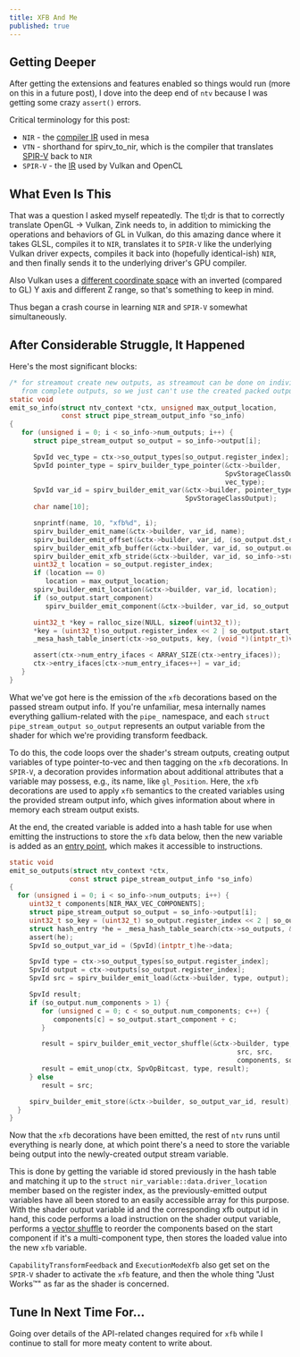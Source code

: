 ```yaml
---
title: XFB And Me
published: true
---
```

## Getting Deeper
After getting the extensions and features enabled so things would run (more on this in a future post), I dove into the deep end of `ntv` because I was getting some crazy `assert()` errors.

Critical terminology for this post:
* `NIR` - the [compiler IR](http://www.jlekstrand.net/jason/projects/mesa/nir-notes/) used in mesa
* `VTN` - shorthand for spirv_to_nir, which is the compiler that translates [SPIR-V](https://www.khronos.org/registry/spir-v/specs/unified1/SPIRV.html) back to `NIR`
* `SPIR-V` - the [IR](https://en.wikipedia.org/wiki/Standard_Portable_Intermediate_Representation) used by Vulkan and OpenCL


## What Even Is This
That was a question I asked myself repeatedly. The tl;dr is that to correctly translate OpenGL -> Vulkan, Zink needs to, in addition to mimicking the operations and behaviors of GL in Vulkan, do this amazing dance where it takes GLSL, compiles it to `NIR`, translates it to `SPIR-V` like the underlying Vulkan driver expects, compiles it back into (hopefully identical-ish) `NIR`, and then finally sends it to the underlying driver's GPU compiler.

Also Vulkan uses a [different coordinate space](https://matthewwellings.com/blog/the-new-vulkan-coordinate-system/) with an inverted (compared to GL) Y axis and different Z range, so that's something to keep in mind.

Thus began a crash course in learning `NIR` and `SPIR-V` somewhat simultaneously.

## After Considerable Struggle, It Happened
Here's the most significant blocks:


```C
/* for streamout create new outputs, as streamout can be done on individual components,
   from complete outputs, so we just can't use the created packed outputs */
static void
emit_so_info(struct ntv_context *ctx, unsigned max_output_location,
             const struct pipe_stream_output_info *so_info)
{
   for (unsigned i = 0; i < so_info->num_outputs; i++) {
      struct pipe_stream_output so_output = so_info->output[i];

      SpvId vec_type = ctx->so_output_types[so_output.register_index];
      SpvId pointer_type = spirv_builder_type_pointer(&ctx->builder,
                                                      SpvStorageClassOutput,
                                                      vec_type);
      SpvId var_id = spirv_builder_emit_var(&ctx->builder, pointer_type,
                                            SpvStorageClassOutput);
      char name[10];

      snprintf(name, 10, "xfb%d", i);
      spirv_builder_emit_name(&ctx->builder, var_id, name);
      spirv_builder_emit_offset(&ctx->builder, var_id, (so_output.dst_offset * 4));
      spirv_builder_emit_xfb_buffer(&ctx->builder, var_id, so_output.output_buffer);
      spirv_builder_emit_xfb_stride(&ctx->builder, var_id, so_info->stride[so_output.output_buffer] * 4);
      uint32_t location = so_output.register_index;
      if (location == 0)
         location = max_output_location;
      spirv_builder_emit_location(&ctx->builder, var_id, location);
      if (so_output.start_component)
         spirv_builder_emit_component(&ctx->builder, var_id, so_output.start_component);

      uint32_t *key = ralloc_size(NULL, sizeof(uint32_t));
      *key = (uint32_t)so_output.register_index << 2 | so_output.start_component;
      _mesa_hash_table_insert(ctx->so_outputs, key, (void *)(intptr_t)var_id);

      assert(ctx->num_entry_ifaces < ARRAY_SIZE(ctx->entry_ifaces));
      ctx->entry_ifaces[ctx->num_entry_ifaces++] = var_id;
   }
}
```

What we've got here is the emission of the `xfb` decorations based on the passed stream output info. If you're unfamiliar, mesa internally names everything gallium-related with the `pipe_` namespace, and each `struct pipe_stream_output so_output` represents an output variable from the shader for which we're providing transform feedback.

To do this, the code loops over the shader's stream outputs, creating output variables of type pointer-to-vec and then tagging on the `xfb` decorations. In `SPIR-V`, a decoration provides information about additional attributes that a variable may possess, e.g., its name, like `gl_Position`. Here, the `xfb` decorations are used to apply `xfb` semantics to the created variables using the provided stream output info, which gives information about where in memory each stream output exists.

At the end, the created variable is added into a hash table for use when emitting the instructions to store the `xfb` data below, then the new variable is added as an [entry point](https://www.khronos.org/registry/spir-v/specs/unified1/SPIRV.html#OpEntryPoint), which makes it accessible to instructions.


```C
static void
emit_so_outputs(struct ntv_context *ctx,
               const struct pipe_stream_output_info *so_info)
{
  for (unsigned i = 0; i < so_info->num_outputs; i++) {
     uint32_t components[NIR_MAX_VEC_COMPONENTS];
     struct pipe_stream_output so_output = so_info->output[i];
     uint32_t so_key = (uint32_t) so_output.register_index << 2 | so_output.start_component;
     struct hash_entry *he = _mesa_hash_table_search(ctx->so_outputs, &so_key);
     assert(he);
     SpvId so_output_var_id = (SpvId)(intptr_t)he->data;

     SpvId type = ctx->so_output_types[so_output.register_index];
     SpvId output = ctx->outputs[so_output.register_index];
     SpvId src = spirv_builder_emit_load(&ctx->builder, type, output);

     SpvId result;
     if (so_output.num_components > 1) {
        for (unsigned c = 0; c < so_output.num_components; c++) {
           components[c] = so_output.start_component + c;
        }

        result = spirv_builder_emit_vector_shuffle(&ctx->builder, type,
                                                         src, src,
                                                         components, so_output.num_components);
        result = emit_unop(ctx, SpvOpBitcast, type, result);
     } else
        result = src;

     spirv_builder_emit_store(&ctx->builder, so_output_var_id, result);
  }
}
```


Now that the `xfb` decorations have been emitted, the rest of `ntv` runs until everything is nearly done, at which point there's a need to store the variable being output into the newly-created output stream variable.

This is done by getting the variable id stored previously in the hash table and matching it up to the `struct nir_variable::data.driver_location` member based on the register index, as the previously-emitted output variables have all been stored to an easily accessible array for this purpose. With the shader output variable id and the corresponding xfb output id in hand, this code performs a load instruction on the shader output variable, performs a [vector shuffle](https://www.khronos.org/registry/spir-v/specs/unified1/SPIRV.html#OpVectorShuffle) to reorder the components based on the start component if it's a multi-component type, then stores the loaded value into the new `xfb` variable.

`CapabilityTransformFeedback` and `ExecutionModeXfb` also get set on the `SPIR-V` shader to activate the `xfb` feature, and then the whole thing "Just Works™" as far as the shader is concerned.

## Tune In Next Time For...
Going over details of the API-related changes required for `xfb` while I continue to stall for more meaty content to write about.
